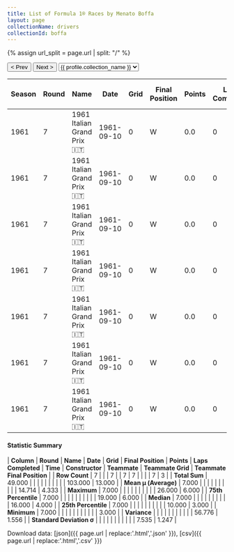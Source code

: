 ```yaml
---
title: List of Formula 1® Races by Menato Boffa
layout: page
collectionName: drivers
collectionId: boffa
---
```


{% assign url_split = page.url | split: "/" %}
<div id="collection-navigation">
<button onclick="selector.options[selector.selectedIndex-1].value && (window.location = selector.options[selector.selectedIndex-1].value);">&lt; Prev</button>
<button onclick="selector.options[selector.selectedIndex+1].value && (window.location = selector.options[selector.selectedIndex+1].value);">Next &gt;</button>
<select id="selector" onchange="this.options[this.selectedIndex].value && (window.location = this.options[this.selectedIndex].value);">
  {% for collectionId in site.data[page.collectionName].refs %}
    {% if collectionId == page.collectionId %}
      {% assign selected = "selected" %}
    {% else %}
      {% assign selected = "" %}
    {% endif %}
    {% assign profile = site.data[page.collectionName][collectionId].profile %}
    <option value="/f1/{{ page.collectionName }}/{{ collectionId }}/{{ url_split[4] }}" {{ selected }}>{{ profile.collection_name }}</option>
  {% endfor %}
</select>
</div>

| Season | Round | Name | Date | Grid | Final Position | Points | Laps Completed | Time | Constructor | Teammate | Teammate Grid | Teammate Final Position |
|--|--|--|--|--|--|--|--|--|--|--|--|--|
| 1961 | 7 | 1961 Italian Grand Prix 🇮🇹 | 1961-09-10 | 0 | W | 0.0 | 0 |   | Cooper-Climax 🇬🇧 | [Bruce McLaren 🇳🇿](/f1/drivers/mclaren) | 14 | 3 |
| 1961 | 7 | 1961 Italian Grand Prix 🇮🇹 | 1961-09-10 | 0 | W | 0.0 | 0 |   | Cooper-Climax 🇬🇧 | [Jackie Lewis 🇬🇧](/f1/drivers/lewis) | 16 | 4 |
| 1961 | 7 | 1961 Italian Grand Prix 🇮🇹 | 1961-09-10 | 0 | W | 0.0 | 0 |   | Cooper-Climax 🇬🇧 | [Roy Salvadori 🇬🇧](/f1/drivers/salvadori) | 18 | 6 |
| 1961 | 7 | 1961 Italian Grand Prix 🇮🇹 | 1961-09-10 | 0 | W | 0.0 | 0 |   | Cooper-Climax 🇬🇧 | [Jack Brabham 🇦🇺](/f1/drivers/jack_brabham) | 10 | R |
| 1961 | 7 | 1961 Italian Grand Prix 🇮🇹 | 1961-09-10 | 0 | W | 0.0 | 0 |   | Cooper-Climax 🇬🇧 | [Jack Fairman 🇬🇧](/f1/drivers/fairman) | 26 | R |
| 1961 | 7 | 1961 Italian Grand Prix 🇮🇹 | 1961-09-10 | 0 | W | 0.0 | 0 |   | Cooper-Climax 🇬🇧 | [John Surtees 🇬🇧](/f1/drivers/surtees) | 19 | R |
| 1961 | 7 | 1961 Italian Grand Prix 🇮🇹 | 1961-09-10 | 0 | W | 0.0 | 0 |   | Cooper-Climax 🇬🇧 | [Alfonso Thiele 🇺🇸](/f1/drivers/thiele) | 0 | W |

#### Statistic Summary

| **Column** | **Round** | **Name** | **Date** | **Grid** | **Final Position** | **Points** | **Laps Completed** | **Time** | **Constructor** | **Teammate** | **Teammate Grid** | **Teammate Final Position** |
| **Row Count** | 7 |  |  | 7 |  | 7 | 7 |  |  |  | 7 | 3 |
| **Total Sum** | 49.000 |  |  |  |  |  |  |  |  |  | 103.000 | 13.000 |
| **Mean μ (Average)** | 7.000 |  |  |  |  |  |  |  |  |  | 14.714 | 4.333 |
| **Maximum** | 7.000 |  |  |  |  |  |  |  |  |  | 26.000 | 6.000 |
| **75th Percentile** | 7.000 |  |  |  |  |  |  |  |  |  | 19.000 | 6.000 |
| **Median** | 7.000 |  |  |  |  |  |  |  |  |  | 16.000 | 4.000 |
| **25th Percentile** | 7.000 |  |  |  |  |  |  |  |  |  | 10.000 | 3.000 |
| **Minimum** | 7.000 |  |  |  |  |  |  |  |  |  |  | 3.000 |
| **Variance** |  |  |  |  |  |  |  |  |  |  | 56.776 | 1.556 |
| **Standard Deviation σ** |  |  |  |  |  |  |  |  |  |  | 7.535 | 1.247 |

Download data: [json]({{ page.url | replace:'.html','.json' }}), [csv]({{ page.url | replace:'.html','.csv' }})
